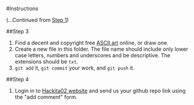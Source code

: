 #Instructions

(...Continued from [Step 1](..))

##Step 3
1. Find a decent and copyright free [ASCII art](https://en.wikipedia.org/wiki/ASCII_art) online, or draw one.
2. Create a new file in this folder.  The file name should include only lower case letters, numbers and underscores and be descriptive.  The extensions should be `txt`.
3. `git add` it, `git commit` your work, and `git push` it.

##Step 4
1. Login in to [Hackita02 website](https://hackita02.hasadna.org.il/sa/) and send us your github repo link using the "add comment" form.




